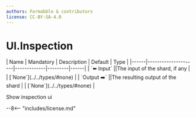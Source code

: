 ```yaml
---
authors: Formabble & contributors
license: CC-BY-SA-4.0
---
```



# UI.Inspection

<div class="sh-parameters" markdown="1">
| Name | Mandatory | Description | Default | Type |
|------|---------------------|-------------|---------|------|
| `⬅️ Input` ||The input of the shard, if any | | [`None`](../../types/#none) |
| `Output ➡️` ||The resulting output of the shard | | [`None`](../../types/#none) |

</div>

Show inspection ui

--8<-- "includes/license.md"


